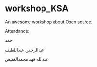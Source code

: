 # workshop_KSA
An awesome workshop about Open source.

Attendance: 

حمد

عبدالرحمن عبداللطيف

عبدالله فهد محمدالغفيص
